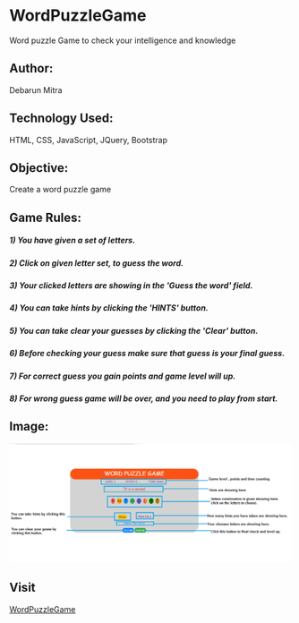 # WordPuzzleGame
Word puzzle Game to check your intelligence and knowledge
## Author:
Debarun Mitra
## Technology Used:
HTML, CSS, JavaScript, JQuery, Bootstrap
## Objective:
Create a word puzzle game
## Game Rules:
##### 1) You have given a set of letters.
##### 2) Click on given letter set, to guess the word.
##### 3) Your clicked letters are showing in the 'Guess the word' field.
##### 4) You can take hints by clicking the 'HINTS' button.
##### 5) You can take clear your guesses by clicking the 'Clear' button.
##### 6) Before checking your guess make sure that guess is your final guess.
##### 7) For correct guess you gain points and game level will up.
##### 8) For wrong guess game will be over, and you need to play from start.
## Image:
![Drag Racing](images/wordPuzzelImage.PNG)
## Visit
[WordPuzzleGame](https://debarunmitra.github.io/WordPuzzleGame/)
